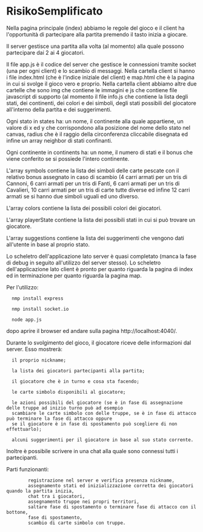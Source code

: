 # RisikoSemplificato

Nella pagina principale (index) abbiamo le regole del gioco e il client ha l'opportunità di partecipare alla partita premendo il tasto inizia a giocare.

Il server gestisce una partita alla volta (al momento) alla quale possono partecipare dai 2 ai 4 giocatori.

Il file app.js è il codice del server che gestisce le connessioni tramite socket (una per ogni client) e lo scambio di messaggi.
Nella cartella client si hanno i file index.html (che è l'indice iniziale del client) e map.html che è la pagina in cui si svolge il gioco vero e proprio.
Nella cartella client abbiamo altre due cartelle che sono img che contiene le immagini e js che contiene file javascript di supporto (al momento il file info.js che contiene la lista degli stati, dei continenti, dei colori e dei simboli, degli stati possibili del giocatore all'interno della partita e dei suggerimenti.

Ogni stato in states ha: un nome, il continente alla quale appartiene, un valore di x ed y che corrispondono alla posizione del nome dello stato nel canvas, radius che è il raggio della circonferenza cliccabile disegnata ed infine un array neighbor di stati confinanti.

Ogni continente in continents ha: un nome, il numero di stati e il bonus che viene conferito se si possiede l'intero continente.

L'array symbols contiene la lista dei simboli delle carte pescate con il relativo bonus assegnato in caso di scambio (4 carri armati per un tris di Cannoni, 6 carri armati per un tris di Fanti, 6 carri armati per un tris di Cavalieri, 10 carri armati per un tris di carte tutte diverse ed infine 12 carri armati se si hanno due simboli uguali ed uno diverso.

L'array colors contiene la lista dei possibili colori dei giocatori.

L'array playerState contiene la lista dei possibili stati in cui si può trovare un giocatore.

L'array suggestions contiene la lista dei suggerimenti che vengono dati all'utente in base al proprio stato.

Lo scheletro dell'applicazione lato server è quasi completato (manca la fase di debug in seguito all'utilizzo del server stesso).
Lo scheletro dell'applicazione lato client è pronto per quanto riguarda la pagina di index ed in terminazione per quanto riguarda la pagina map.

Per l'utilizzo:

      nmp install express
  
      nmp install socket.io
  
      node app.js
  
  dopo aprire il browser ed andare sulla pagina http://localhost:4040/.

Durante lo svolgimento del gioco, il giocatore riceve delle informazioni dal server. Esso mostrerà:

      il proprio nickname;

      la lista dei giocatori partecipanti alla partita;

      il giocatore che è in turno e cosa sta facendo;

      le carte simbolo disponibili al giocatore;

      le azioni possibili del giocatore (se è in fase di assegnazione delle truppe ad inizio turno può ad esempio 
      scambiare le carte simbolo con delle truppe, se è in fase di attacco può terminare la fase di attacco oppure 
      se il giocatore è in fase di spostamento può scegliere di non effettuarlo);

      alcuni suggerimenti per il giocatore in base al suo stato corrente.



Inoltre è possibile scrivere in una chat alla quale sono connessi tutti i partecipanti.


Parti funzionanti:

            registrazione nel server e verifica presenza nickname,
            assegnamento stati ed inizializzazione corretta dei giocatori quando la partita inizia,
            chat tra i giocatori,
            assegnamento truppe nei propri territori,
            saltare fase di spostamento o terminare fase di attacco con il bottone,
            fase di spostamento,
            scambio di carte simbolo con truppe.
